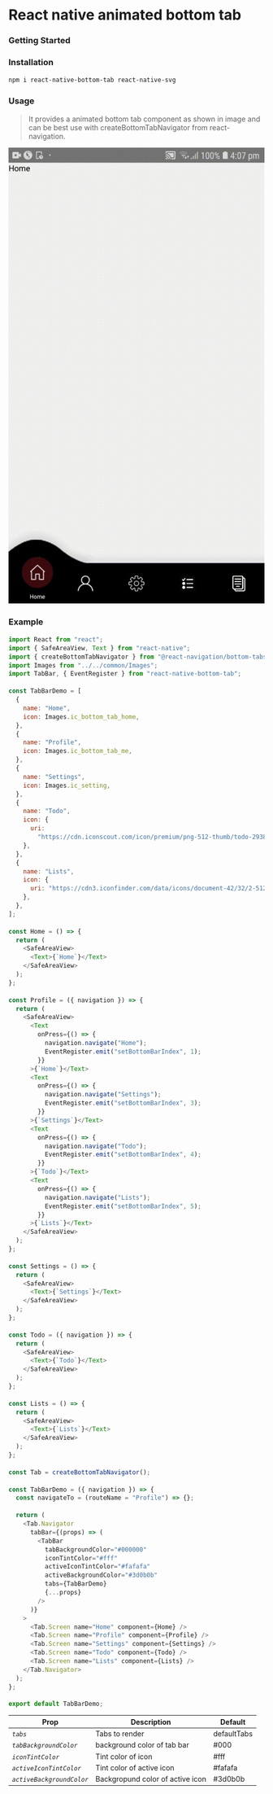 # React native animated bottom tab

### Getting Started

### Installation

```sh
npm i react-native-bottom-tab react-native-svg
```

### Usage

> It provides a animated bottom tab component as shown in image and can be best use with createBottomTabNavigator from react-navigation.

<img src="https://github.com/codiant-technology/react-native-bottom-tab/blob/main/demo.gif" style="align-self: center;height: 500, width: 400" />

### Example

```js
import React from "react";
import { SafeAreaView, Text } from "react-native";
import { createBottomTabNavigator } from "@react-navigation/bottom-tabs";
import Images from "../../common/Images";
import TabBar, { EventRegister } from "react-native-bottom-tab";

const TabBarDemo = [
  {
    name: "Home",
    icon: Images.ic_bottom_tab_home,
  },
  {
    name: "Profile",
    icon: Images.ic_bottom_tab_me,
  },
  {
    name: "Settings",
    icon: Images.ic_setting,
  },
  {
    name: "Todo",
    icon: {
      uri:
        "https://cdn.iconscout.com/icon/premium/png-512-thumb/todo-2938970-2429411.png",
    },
  },
  {
    name: "Lists",
    icon: {
      uri: "https://cdn3.iconfinder.com/data/icons/document-42/32/2-512.png",
    },
  },
];

const Home = () => {
  return (
    <SafeAreaView>
      <Text>{`Home`}</Text>
    </SafeAreaView>
  );
};

const Profile = ({ navigation }) => {
  return (
    <SafeAreaView>
      <Text
        onPress={() => {
          navigation.navigate("Home");
          EventRegister.emit("setBottomBarIndex", 1);
        }}
      >{`Home`}</Text>
      <Text
        onPress={() => {
          navigation.navigate("Settings");
          EventRegister.emit("setBottomBarIndex", 3);
        }}
      >{`Settings`}</Text>
      <Text
        onPress={() => {
          navigation.navigate("Todo");
          EventRegister.emit("setBottomBarIndex", 4);
        }}
      >{`Todo`}</Text>
      <Text
        onPress={() => {
          navigation.navigate("Lists");
          EventRegister.emit("setBottomBarIndex", 5);
        }}
      >{`Lists`}</Text>
    </SafeAreaView>
  );
};

const Settings = () => {
  return (
    <SafeAreaView>
      <Text>{`Settings`}</Text>
    </SafeAreaView>
  );
};

const Todo = ({ navigation }) => {
  return (
    <SafeAreaView>
      <Text>{`Todo`}</Text>
    </SafeAreaView>
  );
};

const Lists = () => {
  return (
    <SafeAreaView>
      <Text>{`Lists`}</Text>
    </SafeAreaView>
  );
};

const Tab = createBottomTabNavigator();

const TabBarDemo = ({ navigation }) => {
  const navigateTo = (routeName = "Profile") => {};

  return (
    <Tab.Navigator
      tabBar={(props) => (
        <TabBar
          tabBackgroundColor="#000000"
          iconTintColor="#fff"
          activeIconTintColor="#fafafa"
          activeBackgroundColor="#3d0b0b"
          tabs={TabBarDemo}
          {...props}
        />
      )}
    >
      <Tab.Screen name="Home" component={Home} />
      <Tab.Screen name="Profile" component={Profile} />
      <Tab.Screen name="Settings" component={Settings} />
      <Tab.Screen name="Todo" component={Todo} />
      <Tab.Screen name="Lists" component={Lists} />
    </Tab.Navigator>
  );
};

export default TabBarDemo;
```

| Prop                      | Description                      | Default     |
| ------------------------- | -------------------------------- | ----------- |
| _`tabs`_                  | Tabs to render                   | defaultTabs |
| _`tabBackgroundColor`_    | background color of tab bar      | #000        |
| _`iconTintColor`_         | Tint color of icon               | #fff        |
| _`activeIconTintColor`_   | Tint color of active icon        | #fafafa     |
| _`activeBackgroundColor`_ | Backgropund color of active icon | #3d0b0b     |
